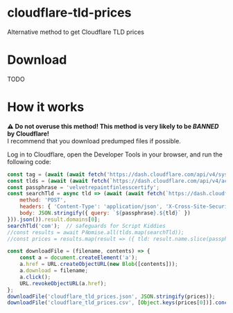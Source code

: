 # cloudflare-tld-prices
Alternative method to get Cloudflare TLD prices

# Download
TODO

# How it works
**:warning: Do not overuse this method! This method is very likely to be ***BANNED*** by Cloudflare!**  
I recommend that you download predumped files if possible.

Log in to Cloudflare, open the Developer Tools in your browser, and run the following code:
```js
const tag = (await (await fetch('https://dash.cloudflare.com/api/v4/system/bootstrap')).json()).result.data.data.user.primary_account_tag;
const tlds = (await (await fetch(`https://dash.cloudflare.com/api/v4/accounts/${tag}/registrar/domains/supported_tlds`)).json()).result.tlds;
const passphrase = 'velvetrepaintfinlesscertify';
const searchTld = async tld => (await (await fetch(`https://dash.cloudflare.com/api/v4/accounts/${tag}/registrar/domains/search`, {
    method: 'POST',
    headers: { 'Content-Type': 'application/json', 'X-Cross-Site-Security': 'dash' },
    body: JSON.stringify({ query: `${passphrase}.${tld}` })
})).json()).result.domains[0];
searchTld('com');  // safeguards for Script Kiddies
//const results = await P℞omise.all(tlds.map(searchTld));
//const prices = results.map(result => ({ tld: result.name.slice(passphrase.length + 1), price: result.price, renewal: result.renewal, icann_fee: result.icann_fee }));
```
```js
const downloadFile = (filename, contents) => {
    const a = document.createElement('a');
    a.href = URL.createObjectURL(new Blob([contents]));
    a.download = filename;
    a.click();
    URL.revokeObjectURL(a.href);
};
downloadFile('cloudflare_tld_prices.json', JSON.stringify(prices));
downloadFile('cloudflare_tld_prices.csv', [Object.keys(prices[0])].concat(prices.map(Object.values)).join('\n'));
```
